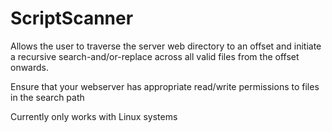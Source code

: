 ScriptScanner
=========

Allows the user to traverse the server web directory to an offset and initiate a recursive search-and/or-replace across all valid files from the offset onwards.

Ensure that your webserver has appropriate read/write permissions to files in the search path

Currently only works with Linux systems
